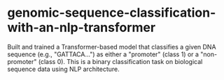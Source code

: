# genomic-sequence-classification-with-an-nlp-transformer
Built and trained a Transformer-based model that classifies a given DNA sequence (e.g., "GATTACA...") as either a "promoter" (class 1) or a "non-promoter" (class 0). This is a binary classification task on biological sequence data using NLP architecture.
